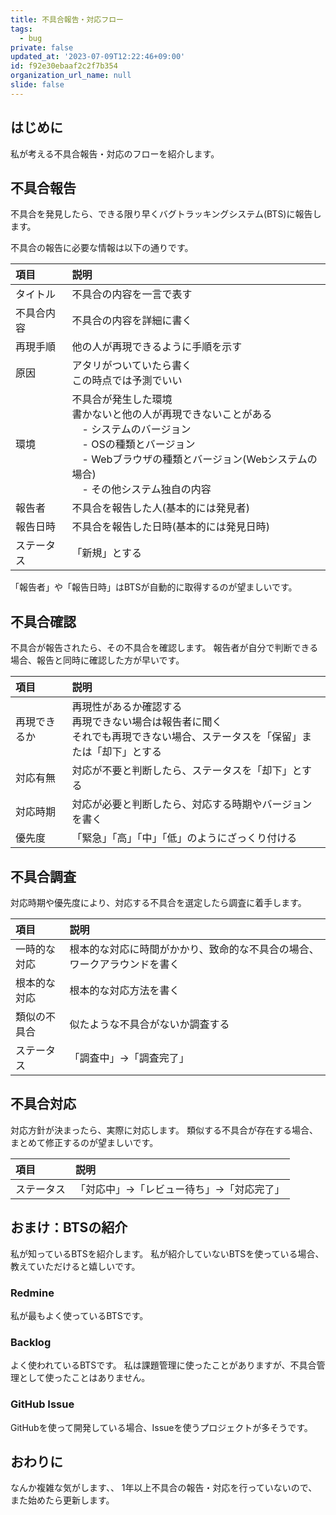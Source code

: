 ```yaml
---
title: 不具合報告・対応フロー
tags:
  - bug
private: false
updated_at: '2023-07-09T12:22:46+09:00'
id: f92e30ebaaf2c2f7b354
organization_url_name: null
slide: false
---
```

## はじめに

私が考える不具合報告・対応のフローを紹介します。

## 不具合報告

不具合を発見したら、できる限り早くバグトラッキングシステム(BTS)に報告します。

不具合の報告に必要な情報は以下の通りです。

|項目|説明|
|:--|:--|
|タイトル|不具合の内容を一言で表す|
|不具合内容|不具合の内容を詳細に書く|
|再現手順|他の人が再現できるように手順を示す|
|原因|アタリがついていたら書く<br>この時点では予測でいい|
|環境|不具合が発生した環境<br>書かないと他の人が再現できないことがある<br>　- システムのバージョン<br>　- OSの種類とバージョン<br>　- Webブラウザの種類とバージョン(Webシステムの場合)<br>　- その他システム独自の内容|
|報告者|不具合を報告した人(基本的には発見者)|
|報告日時|不具合を報告した日時(基本的には発見日時)|
|ステータス|「新規」とする|

「報告者」や「報告日時」はBTSが自動的に取得するのが望ましいです。

## 不具合確認

不具合が報告されたら、その不具合を確認します。
報告者が自分で判断できる場合、報告と同時に確認した方が早いです。

|項目|説明|
|:--|:--|
|再現できるか|再現性があるか確認する<br>再現できない場合は報告者に聞く<br>それでも再現できない場合、ステータスを「保留」または「却下」とする|
|対応有無|対応が不要と判断したら、ステータスを「却下」とする|
|対応時期|対応が必要と判断したら、対応する時期やバージョンを書く|
|優先度|「緊急」「高」「中」「低」のようにざっくり付ける|

## 不具合調査

対応時期や優先度により、対応する不具合を選定したら調査に着手します。

|項目|説明|
|:--|:--|
|一時的な対応|根本的な対応に時間がかかり、致命的な不具合の場合、ワークアラウンドを書く|
|根本的な対応|根本的な対応方法を書く|
|類似の不具合|似たような不具合がないか調査する|
|ステータス|「調査中」→「調査完了」|

## 不具合対応

対応方針が決まったら、実際に対応します。
類似する不具合が存在する場合、まとめて修正するのが望ましいです。

|項目|説明|
|:--|:--|
|ステータス|「対応中」→「レビュー待ち」→「対応完了」|

## おまけ：BTSの紹介

私が知っているBTSを紹介します。
私が紹介していないBTSを使っている場合、教えていただけると嬉しいです。

### Redmine

私が最もよく使っているBTSです。

### Backlog

よく使われているBTSです。
私は課題管理に使ったことがありますが、不具合管理として使ったことはありません。

### GitHub Issue

GitHubを使って開発している場合、Issueを使うプロジェクトが多そうです。

## おわりに

なんか複雑な気がします、、
1年以上不具合の報告・対応を行っていないので、また始めたら更新します。
